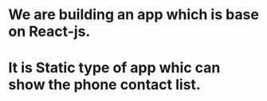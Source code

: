 # We are building an app which is base on React-js.

# It is Static type of app whic can show the phone contact list.
